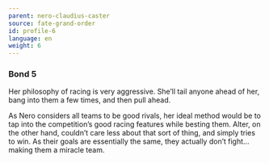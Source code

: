 ```yaml
---
parent: nero-claudius-caster
source: fate-grand-order
id: profile-6
language: en
weight: 6
---
```


### Bond 5

Her philosophy of racing is very aggressive.
She’ll tail anyone ahead of her, bang into them a few times, and then pull ahead.

As Nero considers all teams to be good rivals, her ideal method would be to tap into the competition’s good racing features while besting them.
Alter, on the other hand, couldn’t care less about that sort of thing, and simply tries to win. As their goals are essentially the same, they actually don’t fight…making them a miracle team.
